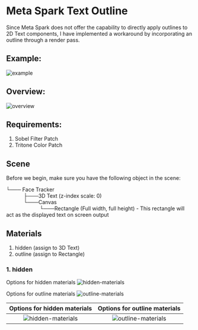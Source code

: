 
# Meta Spark Text Outline
Since Meta Spark does not offer the capability to directly apply outlines to 2D Text components, I have implemented a workaround by incorporating an outline through a render pass.

## Example:
![example](https://github.com/syedzaquan/meta-spark-text-outline/assets/47650227/eed4934d-28f3-4d19-b3df-e4ba102ea843)

## Overview:
![overview](https://github.com/syedzaquan/meta-spark-text-outline/assets/47650227/261a4942-c503-4f7e-b398-9db7f3b0d814)


## Requirements:
1. Sobel Filter Patch
2. Tritone Color Patch

## Scene
Before we begin, make sure you have the following object in the scene:

└─── Face Tracker<br />
&nbsp;&nbsp;&nbsp;&nbsp;&nbsp;&nbsp;&nbsp;&nbsp;&nbsp;&nbsp;&nbsp;&nbsp;├───3D Text (z-index scale: 0) <br />
&nbsp;&nbsp;&nbsp;&nbsp;&nbsp;&nbsp;&nbsp;&nbsp;&nbsp;&nbsp;&nbsp;&nbsp;└───Canvas <br />
&nbsp;&nbsp;&nbsp;&nbsp;&nbsp;&nbsp;&nbsp;&nbsp;&nbsp;&nbsp;&nbsp;&nbsp;&nbsp;&nbsp;&nbsp;&nbsp;&nbsp;&nbsp;&nbsp;&nbsp;&nbsp;&nbsp;&nbsp;└───Rectangle (Full width, full height) - This rectangle will act as the displayed text on screen output

## Materials
1. hidden (assign to 3D Text)
2. outline (assign to Rectangle)

### 1. hidden
Options for hidden materials
![hidden-materials](https://github.com/syedzaquan/meta-spark-text-outline/assets/47650227/21a8b28f-bba1-488c-a080-8f8433fabeef)

Options for outline materials
![outline-materials](https://github.com/syedzaquan/meta-spark-text-outline/assets/47650227/6f55f27f-63d3-4556-b76d-72d7eda78f0a)

Options for hidden materials   |  Options for outline materials
:-----------------------------:|:-----------------------------:
![hidden-materials](https://github.com/syedzaquan/meta-spark-text-outline/assets/47650227/21a8b28f-bba1-488c-a080-8f8433fabeef)  |  ![outline-materials](https://github.com/syedzaquan/meta-spark-text-outline/assets/47650227/6f55f27f-63d3-4556-b76d-72d7eda78f0a)
